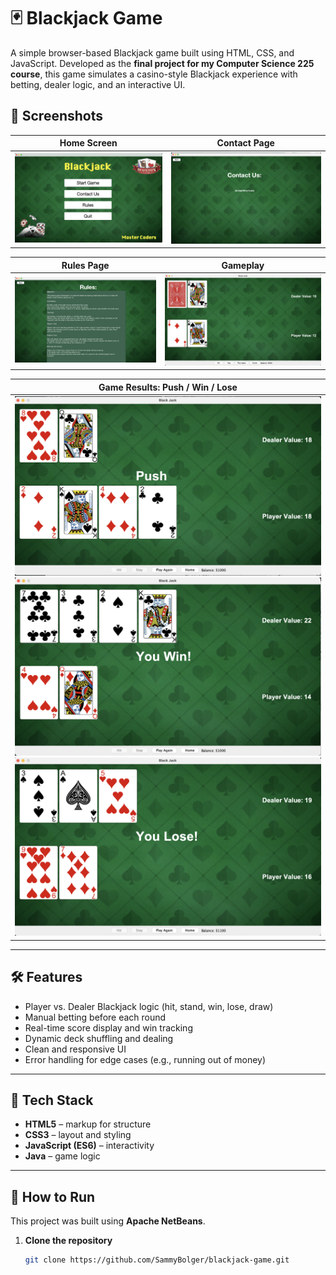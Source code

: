 # 🃏 Blackjack Game

A simple browser-based Blackjack game built using HTML, CSS, and JavaScript. Developed as the **final project for my Computer Science 225 course**, this game simulates a casino-style Blackjack experience with betting, dealer logic, and an interactive UI.

## 📸 Screenshots

| Home Screen | Contact Page |
|-------------|--------------|
| ![Home](screenshots/home.jpg) | ![Contact](screenshots/contact.jpg) |

| Rules Page | Gameplay |
|------------|----------|
| ![Rules](screenshots/rules.jpg) | ![Play](screenshots/play.jpg) |

| Game Results: Push / Win / Lose |
|---------------------------------|
| ![Push](screenshots/push.jpg) ![Win](screenshots/win.jpg) ![Lose](screenshots/lose.jpg) |

---

## 🛠️ Features

- Player vs. Dealer Blackjack logic (hit, stand, win, lose, draw)
- Manual betting before each round
- Real-time score display and win tracking
- Dynamic deck shuffling and dealing
- Clean and responsive UI
- Error handling for edge cases (e.g., running out of money)

---

## 🧰 Tech Stack

- **HTML5** – markup for structure
- **CSS3** – layout and styling
- **JavaScript (ES6)** – interactivity
- **Java** – game logic

---

## 🚀 How to Run

This project was built using **Apache NetBeans**.

1. **Clone the repository**
   ```bash
   git clone https://github.com/SammyBolger/blackjack-game.git
